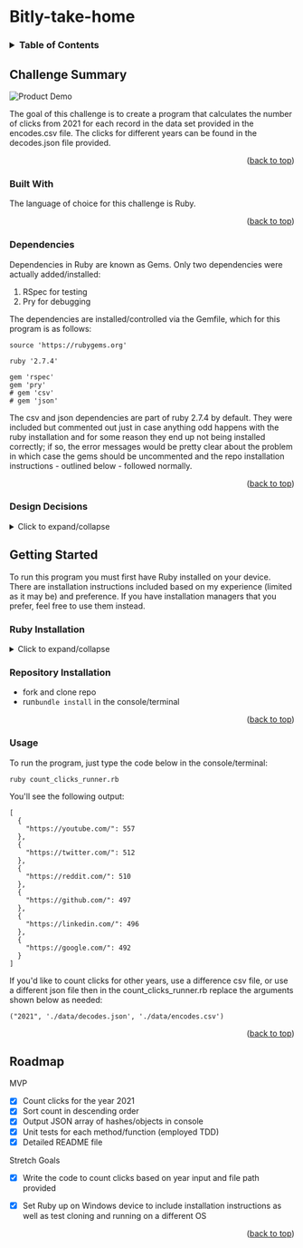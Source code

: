 # Bitly-take-home

<!-- TABLE OF CONTENTS -->
<h3>
  <details>
    <summary>Table of Contents</summary>
    <ol>
      <li>
        <a href="#challenge-summary">Challenge Summary</a>
        <ul>
          <li><a href="#built-with">Built With</a></li>
          <li><a href="#dependencies">Dependencies</a></li>
          <li><a href="#design-decisions">Design Decisions</a></li>
        </ul>
      </li>
      <li>
        <a href="#getting-started">Getting Started</a>
        <ul>
            <li><a href="#ruby-installation">Ruby Installation</a></li>
            <li><a href="#repository-installation">Repository Installation</a></li>
            <li><a href="#usage">Usage</a></li>
        </ul>
      </li>
      <li><a href="#roadmap">Roadmap</a></li>
    </ol>
  </details>
</h3>

<!-- Challenge Summary -->
## Challenge Summary

![Product Demo](assets/demo.gif)

The goal of this challenge is to create a program that calculates the number of clicks from 2021 for each record in the data set provided in the encodes.csv file. The clicks for different years can be found in the decodes.json file provided.

<p align="right">(<a href="#top">back to top</a>)</p>

<!-- Built With -->
### Built With

The language of choice for this challenge is Ruby. 

<p align="right">(<a href="#top">back to top</a>)</p>

<!-- Dependencies -->
### Dependencies

Dependencies in Ruby are known as Gems. Only two dependencies were actually added/installed:

1) RSpec for testing 
2) Pry for debugging

The dependencies are installed/controlled via the Gemfile, which for this program is as follows:
```
source 'https://rubygems.org'

ruby '2.7.4'

gem 'rspec'
gem 'pry'
# gem 'csv'
# gem 'json'
```
The csv and json dependencies are part of ruby 2.7.4 by default. They were included but commented out just in case anything odd happens with the ruby installation and for some reason they end up not being installed correctly; if so, the error messages would be pretty clear about the problem in which case the gems should be uncommented and the repo installation instructions - outlined below - followed normally.

<p align="right">(<a href="#top">back to top</a>)</p>


<!-- Design Decisions -->
### Design Decisions
<details>
<summary> Click to expand/collapse </summary>

1) As the challenge makes use of CSV and JSON files rather than a database or APIs, there was no need to employ a framework within Ruby to do the challenge. This allowed for a simple and light solution using plain Ruby.

2) For the directory set up, the lib folder has two files - each being a class - while the spec folder has their corresponding tests. The data folder has the encodes.csv and decodes.json files.

3) The encodes were made into their own class and while only two of the instance variables defined were utilized, the other two were set up to allow for other possible uses outside of this tech challenge.

4) For counting clicks, a class was set up with methods 2 helper methods (add_csv_encodes and count_clicks_by_year), the primary long link count method (click_count_by_long_link), and a fourth sorting mehod (sorted_count). Besides making the code neater, it allows for other possible sorting methods to be made.

5) The methods were written with both versatility and quality control in mind by allowing different years, json file inputs, and csv file inputs to be input and yielding results accordingly. The quality control comes from being able to see the output for the 2020, 2021 and 2022 data summing the clicks up for each of the encodes and then doing a find for each bitlink to verify that they add up correctly. 

6) While numbers or a similar spreadsheet could have been used to apply filters for the quality control, it was more fun to do it the above way.

7) The driving reason for versatility was in preparation for the live coding where improvements/additions would be made. The more modular and versatile the code, the easier the modifications.

8) The most difficult part of the challenge, coding-wise, was actually the "sorted array of JSON objects containing the long URL as the key and the click count as the value" part. I understand JSON to be a format and so I was confused when I read "JSON object". I made an educated guess that the structure and its being a valid JSON format upon output is what ultimately mattered. I'm hoping to get confirmation or correction on this.

9) It was possible to get the challenge done without implementiing OOD principles and creating the Encode class by instead making use of hashes(ruby)/maps(I believe is what they're called in Go)/objects(Javascript), but I did not think that would have been a scalable approach and it would not have been easy on the eyes/mind. 

<p align="right">(<a href="#top">back to top</a>)</p>
</details>

<!-- Getting Started -->
## Getting Started

To run this program you must first have Ruby installed on your device. There are installation instructions included based on my experience (limited as it may be) and preference. If you have installation managers that you prefer, feel free to use them instead.



<!-- Ruby Installation -->
### Ruby Installation
<details>
<summary> Click to expand/collapse </summary>

### macOS:
1) Install homebrew if you have not already done so by running `/bin/bash -c "$(curl -fsSL https://raw.githubusercontent.com/Homebrew/install/HEAD/install.sh)"` in terminal. It will take some time. To confirm it's been installed correctly after it's done, press command + q on your keyboard. Start a new terminal session and type `brew doctor`, you should get `Your system is ready to brew.` as an output.

2) Install rbenv by running `brew install rbenv` in terminal. Once that is complete, run `rbenv init`; you should get an output that looks similar to: 
```
  # Load rbenv automatically by appending
  # the following to ~/.zshrc
  .
  eval "$(rbenv init -)"
```

3) Update your zshrc file with the eval line from the above output. If unsure how to open your zshrc file, use your code editor's shell command (the following example uses VScode and "code" refers to it) in the terminal: `code ~/.zshrc`. If the zshrc file does not exist, you can run ` touch ~/.zshrc` followed by the previous command to open it and paste the eval line in. Make sure to save the file then close using command + q. To confirm this step has been done correctly, start terminal again and type `rbenv versions`. If there are no error messages, you're good to go.

4) Use rbenv to install and/or change Ruby versions as needed. This program is built using Ruby 2.7.4, so we'll either install or switch to that version. If you don't see 2.7.4 listed when you run `rbenv versions`, then run `rbenv install 2.7.4` in terminal. Once done, you should see it listed after running `rbenv versions` (highly recommend command + q before checking). If you see it listed, then once you fork and clone the repo make sure to run `rbenv local 2.7.4` in the program's directory. You could also run `rbenv global 2.7.4` followed by `rbenv rehash` but that would change the globally used version to 2.7.4 rather than just the program's directory's.


### Windows:

<img src="https://media.tenor.com/niBYLqVc8Y0AAAAd/pepe-crying.gif" width="120" height="120">

Neither brew nor rbenv are supported by Windows, so you can either install a single version of Ruby to use (in this case 2.7.4) or you could use uru as an alternative Ruby Version/Environment Manager. The first step will be for Ruby 2.7.4 installation. The rest will cover uru set up and usage.

0- I recommend creating a tools folder where you'll be installing this (typically on the same drive as where you have Windows)

1- Head over to https://rubyinstaller.org/downloads/archives/ and find "Ruby+Devkit 2.7.4-1" (I'm not entirely sure if the devkit one is necessary compared to the regular Ruby, but that was what I tried and got to work). Download, and follow the set up instructions (may need to run exe as admin). You should have an option to put it on system path, make sure to have that unselected.
  
2- If you have another version of Ruby or if you'd like to add other versions for future or past use, visit: https://bitbucket.org/jonforums/uru/wiki/Downloads and download the windows version in your tools folder
  
3- Unzip the folder contents into your tools folder then run `uru_rt admin install` in command prompt in that directory. This is for reference: https://bitbucket.org/jonforums/uru/wiki/Usage, make sure to not set a system Ruby as that can cause issues and expected unexpected behaviour. I did not make a mistake with the description of the behaviour.

4- As per https://bitbucket.org/jonforums/uru/wiki/Examples, run `uru ls` in order to see a list of Ruby versions. You can register/add a Ruby version installation (as per step 1) to uru by running `uru admin add your_installation_path\bin`. Mine command for example was: `uru admin add C:\tools\Ruby27-x64\bin`. Run ls to confirm 2.7.4 has been added successfully. To switch you would just run `uru` followed by whatever Ruby 2.7.4 is listed as. Mine for example was: `uru 274p191`. And you should be all set.

<p align="right">(<a href="#top">back to top</a>)</p>
</details>

<!-- Repository Installation -->
### Repository Installation
* fork and clone repo
* run`bundle install` in the console/terminal

<p align="right">(<a href="#top">back to top</a>)</p>

<!-- Usage -->
### Usage

To run the program, just type the code below in the console/terminal:

`ruby count_clicks_runner.rb`

You'll see the following output:
```
[
  {
    "https://youtube.com/": 557
  },
  {
    "https://twitter.com/": 512
  },
  {
    "https://reddit.com/": 510
  },
  {
    "https://github.com/": 497
  },
  {
    "https://linkedin.com/": 496
  },
  {
    "https://google.com/": 492
  }
]
```

If you'd like to count clicks for other years, use a difference csv file, or use a different json file then in the count_clicks_runner.rb replace the arguments shown below as needed:

 `("2021", './data/decodes.json', './data/encodes.csv')`

<p align="right">(<a href="#top">back to top</a>)</p>

<!-- ROADMAP -->
## Roadmap

MVP
* [x] Count clicks for the year 2021
* [x] Sort count in descending order
* [x] Output JSON array of hashes/objects in console
* [x] Unit tests for each method/function (employed TDD)
* [x] Detailed README file 

Stretch Goals
* [x] Write the code to count clicks based on year input and file path provided
* [x] Set Ruby up on Windows device to include installation instructions as well as test cloning and running on a different OS


<p align="right">(<a href="#top">back to top</a>)</p>
